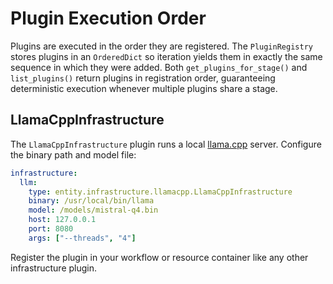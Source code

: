 # Plugin Execution Order

Plugins are executed in the order they are registered. The `PluginRegistry`
stores plugins in an `OrderedDict` so iteration yields them in exactly the
same sequence in which they were added. Both `get_plugins_for_stage()` and
`list_plugins()` return plugins in registration order, guaranteeing
deterministic execution whenever multiple plugins share a stage.


## LlamaCppInfrastructure

The `LlamaCppInfrastructure` plugin runs a local [llama.cpp](https://github.com/ggerganov/llama.cpp) server. Configure the binary path and model file:

```yaml
infrastructure:
  llm:
    type: entity.infrastructure.llamacpp.LlamaCppInfrastructure
    binary: /usr/local/bin/llama
    model: /models/mistral-q4.bin
    host: 127.0.0.1
    port: 8080
    args: ["--threads", "4"]
```

Register the plugin in your workflow or resource container like any other infrastructure plugin.
